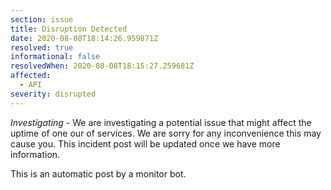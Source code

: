 ```yaml
---
section: issue
title: Disruption Detected
date: 2020-08-08T18:14:26.959871Z
resolved: true
informational: false
resolvedWhen: 2020-08-08T18:15:27.259681Z
affected:
  - API
severity: disrupted
---
```

*Investigating* - We are investigating a potential issue that might affect the uptime of one our of services. We are sorry for any inconvenience this may cause you. This incident post will be updated once we have more information.

This is an automatic post by a monitor bot.
        